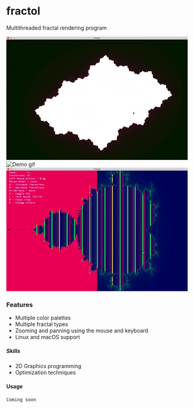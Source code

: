 # fractol

Multithreaded fractal rendering program

![Demo gif](gifs/fractol.gif)
![Demo gif](gifs/fractol2.gif)
![Demo gif](gifs/fractol3.gif)

### Features

* Multiple color palettes
* Multiple fractal types
* Zooming and panning using the mouse and keyboard
* Linux and macOS support

##### Skills

* 2D Graphics programming
* Optimization techniques

#### Usage
```
Coming soon
```
